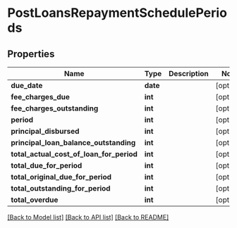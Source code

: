 # PostLoansRepaymentSchedulePeriods

## Properties
Name | Type | Description | Notes
------------ | ------------- | ------------- | -------------
**due_date** | **date** |  | [optional] 
**fee_charges_due** | **int** |  | [optional] 
**fee_charges_outstanding** | **int** |  | [optional] 
**period** | **int** |  | [optional] 
**principal_disbursed** | **int** |  | [optional] 
**principal_loan_balance_outstanding** | **int** |  | [optional] 
**total_actual_cost_of_loan_for_period** | **int** |  | [optional] 
**total_due_for_period** | **int** |  | [optional] 
**total_original_due_for_period** | **int** |  | [optional] 
**total_outstanding_for_period** | **int** |  | [optional] 
**total_overdue** | **int** |  | [optional] 

[[Back to Model list]](../README.md#documentation-for-models) [[Back to API list]](../README.md#documentation-for-api-endpoints) [[Back to README]](../README.md)

